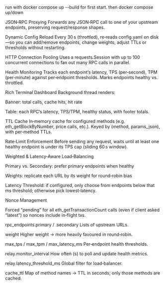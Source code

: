 run with docker compose up --build for first start. then docker compose up/down

JSON‑RPC Proxying
Forwards any JSON‑RPC call to one of your upstream endpoints, preserving request/response shapes.

Dynamic Config Reload
Every 30 s (throttled), re‑reads config.yaml on disk—so you can add/remove endpoints, change weights, adjust TTLs or thresholds without restarting.

HTTP Connection Pooling
Uses a requests.Session with up to 100 concurrent connections to fan out many RPC calls in parallel.

Health Monitoring
Tracks each endpoint’s latency, TPS (per‑second), TPM (per‑minute) against per‑endpoint thresholds. Marks endpoints healthy vs. throttled.

Rich Terminal Dashboard
Background thread renders:

Banner: total calls, cache hits, hit rate

Table: each RPC’s latency, TPS/TPM, healthy status, with footer totals.

TTL Cache
In‑memory cache for configured methods (e.g. eth_getBlockByNumber, price calls, etc.). Keyed by (method, params_json), with per‑method TTLs.

Rate‑Limit Enforcement
Before sending any request, waits until at least one healthy endpoint is under its TPS cap (sliding 60 s window).

Weighted & Latency‑Aware Load‑Balancing

Primary vs. Secondary: prefer primary endpoints when healthy

Weights: replicate each URL by its weight for round‑robin bias

Latency Threshold: if configured, only choose from endpoints below that ms threshold; otherwise pick lowest‑latency.

Nonce Management

Forced “pending” for all eth_getTransactionCount calls (even if client asked “latest”) so nonces include in‑flight txs.



rpc_endpoints.primary / .secondary
Lists of upstream URLs.

weight
Higher weight → more heavily favoured in round‑robin.

max_tps / max_tpm / max_latency_ms
Per‑endpoint health thresholds.

relay.monitor_interval
How often (s) to poll and update health metrics.

relay.latency_threshold_ms
Global filter for load‑balancer.

cache_ttl
Map of method names → TTL in seconds; only those methods are cached.
